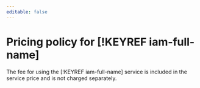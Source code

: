 ```yaml
---
editable: false
---
```

# Pricing policy for [!KEYREF iam-full-name]

The fee for using the [!KEYREF iam-full-name] service is included in the service price and is not charged separately.

